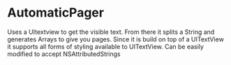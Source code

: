 # AutomaticPager

Uses a UItextview to get the visible text. From there it splits a String and generates Arrays to give you pages. Since it is build on top of a UITextView it supports all forms of styling available to UITextView. Can be easily modified to accept NSAttributedStrings
